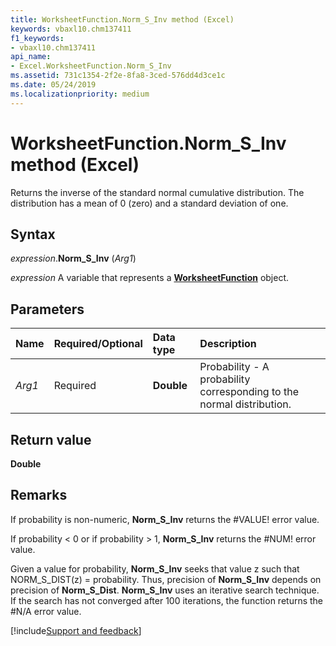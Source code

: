 ```yaml
---
title: WorksheetFunction.Norm_S_Inv method (Excel)
keywords: vbaxl10.chm137411
f1_keywords:
- vbaxl10.chm137411
api_name:
- Excel.WorksheetFunction.Norm_S_Inv
ms.assetid: 731c1354-2f2e-8fa8-3ced-576dd4d3ce1c
ms.date: 05/24/2019
ms.localizationpriority: medium
---
```



# WorksheetFunction.Norm_S_Inv method (Excel)

Returns the inverse of the standard normal cumulative distribution. The distribution has a mean of 0 (zero) and a standard deviation of one.


## Syntax

_expression_.**Norm_S_Inv** (_Arg1_)

_expression_ A variable that represents a **[WorksheetFunction](Excel.WorksheetFunction.md)** object.


## Parameters

|Name|Required/Optional|Data type|Description|
|:-----|:-----|:-----|:-----|
| _Arg1_|Required| **Double**|Probability - A probability corresponding to the normal distribution.|

## Return value

**Double**


## Remarks

If probability is non-numeric, **Norm_S_Inv** returns the #VALUE! error value.
    
If probability < 0 or if probability > 1, **Norm_S_Inv** returns the #NUM! error value.
    
Given a value for probability, **Norm_S_Inv** seeks that value z such that NORM_S_DIST(z) = probability. Thus, precision of **Norm_S_Inv** depends on precision of **Norm_S_Dist**. **Norm_S_Inv** uses an iterative search technique. If the search has not converged after 100 iterations, the function returns the #N/A error value.



[!include[Support and feedback](~/includes/feedback-boilerplate.md)]